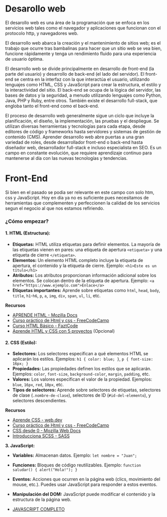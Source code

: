 # Desarollo web

El desarollo web es una área de la programación que se enfoca en los servicios web tales como el navegador y aplicaciones que funcionan con el protocolo http, y navegadores web.

El desarrollo web abarca la creación y el mantenimiento de sitios web; es el trabajo que ocurre tras bambalinas para hacer que un sitio web se vea bien, funcione rápidamente y tenga un rendimiento fluido para una experiencia de usuario óptima.

El desarrollo web se divide principalmente en desarrollo de front-end (la parte del usuario) y desarrollo de back-end (el lado del servidor). El front-end se centra en la interfaz con la que interactúa el usuario, utilizando lenguajes como HTML, CSS y JavaScript para crear la estructura, el estilo y la interactividad del sitio. El back-end se ocupa de la lógica del servidor, las bases de datos y la seguridad, a menudo utilizando lenguajes como Python, Java, PHP y Ruby, entre otros. También existe el desarrollo full-stack, que engloba tanto el front-end como el back-end.

El proceso de desarrollo web generalmente sigue un ciclo que incluye la planificación, el diseño, la implementación, las pruebas y el despliegue. Se utilizan diversas herramientas y tecnologías para cada etapa, desde editores de código y frameworks hasta servidores y sistemas de gestión de contenido (CMS). Aprender desarrollo web abre puertas a una gran variedad de roles, desde desarrollador front-end o back-end hasta diseñador web, desarrollador full-stack e incluso especialista en SEO. Es un campo en constante evolución, que requiere aprendizaje continuo para mantenerse al día con las nuevas tecnologías y tendencias.

# Front-End

Si bien en el pasado se podia ser relevante en este campo con solo htm, css y JavaScript. Hoy en día ya no es suficiente pues necesitamos de herramientas que complementen y perfeccionen la calidad de los servicios segun el negocio al que nos estamos refiriendo.

### ¿Cómo empezar?

#### 1. HTML (Estructura):

- **Etiquetas:** HTML utiliza etiquetas para definir elementos. La mayoría de las etiquetas vienen en pares: una etiqueta de apertura `<etiqueta>` y una etiqueta de cierre `</etiqueta>`.
- **Elementos:** Un elemento HTML completo incluye la etiqueta de apertura, el contenido y la etiqueta de cierre. Ejemplo: `<h1>Este es un título</h1>`
- **Atributos:** Los atributos proporcionan información adicional sobre los elementos. Se colocan dentro de la etiqueta de apertura. Ejemplo: `<a href="https://www.ejemplo.com">Enlace</a>`
- **Etiquetas importantes:** Aprende sobre etiquetas como `html`, `head`, `body`, `title`, `h1`-`h6`, `p`, `a`, `img`, `div`, `span`, `ul`, `li`, etc.

**Recursos**
- [APRENDE HTML - Mozilla Docs](https://developer.mozilla.org/es/docs/Learn/HTML/Introduction_to_HTML/Getting_started)
- [Curso práctico de Html y css - FreeCodeCamp](https://www.freecodecamp.org/espanol/news/aprende-html-y-css-curso-desde-cero/)
- [Curso HTML Básico - FaztCode](https://www.youtube.com/watch?v=rbuYtrNUxg4&ab_channel=Fazt)
- [Aprende HTML y CSS con 5 proyectos](https://www.youtube.com/watch?v=AXPASVeX74o&ab_channel=Codigo369) (Opcional)

#### 2. CSS (Estilo):

- **Selectores:** Los selectores especifican a qué elementos HTML se aplicarán los estilos. Ejemplos: `h1 { color: blue; }`, `p { font-size: 16px; }`
- **Propiedades:** Las propiedades definen los estilos que se aplicarán. Ejemplos: `color`, `font-size`, `background-color`, `margin`, `padding`, etc.
- **Valores:** Los valores especifican el valor de la propiedad. Ejemplos: `blue`, `16px`, `red`, `10px`, etc.
- **Tipos de selectores:** Aprende sobre selectores de etiquetas, selectores de clase (`.nombre-de-clase`), selectores de ID (`#id-del-elemento`), y selectores descendientes.

**Recursos**
- [Aprende CSS - web.dev](https://web.dev/learn/css?hl=es)
- [Curso práctico de Html y css - FreeCodeCamp](https://www.freecodecamp.org/espanol/news/aprende-html-y-css-curso-desde-cero/)
- [CSS desde 0 - Mozilla Web Docs](https://developer.mozilla.org/es/docs/Learn/Getting_started_with_the_web/CSS_basics)
- [Introducciona SCSS - SASS](https://www.w3schools.com/sass/)

**3. JavaScript:**

- **Variables:** Almacenan datos. Ejemplo: `let nombre = "Juan";`
- **Funciones:** Bloques de código reutilizables. Ejemplo: `function saludar() { alert("Hola!"); }`
- **Eventos:** Acciones que ocurren en la página web (clics, movimiento del mouse, etc.). Puedes usar JavaScript para responder a estos eventos.
- **Manipulación del DOM:** JavaScript puede modificar el contenido y la estructura de la página web.

- [JAVASCRIPT COMPLETO](./langs/js.md)
